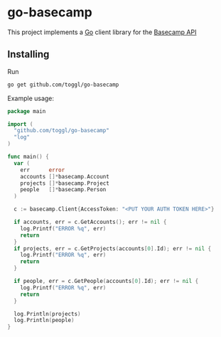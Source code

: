 go-basecamp
=====
This project implements a [Go](http://golang.org) client library for the [Basecamp API](https://github.com/basecamp/bcx-api/)

Installing
----------
Run
```bash
go get github.com/toggl/go-basecamp
```

Example usage:
```go
package main

import (
  "github.com/toggl/go-basecamp"
  "log"
)

func main() {
  var (
    err      error
    accounts []*basecamp.Account
    projects []*basecamp.Project
    people   []*basecamp.Person
  )

  c := basecamp.Client{AccessToken: "<PUT YOUR AUTH TOKEN HERE>"}

  if accounts, err = c.GetAccounts(); err != nil {
    log.Printf("ERROR %q", err)
    return
  }
  if projects, err = c.GetProjects(accounts[0].Id); err != nil {
    log.Printf("ERROR %q", err)
    return
  }

  if people, err = c.GetPeople(accounts[0].Id); err != nil {
    log.Printf("ERROR %q", err)
    return
  }

  log.Println(projects)
  log.Println(people)
}
```
